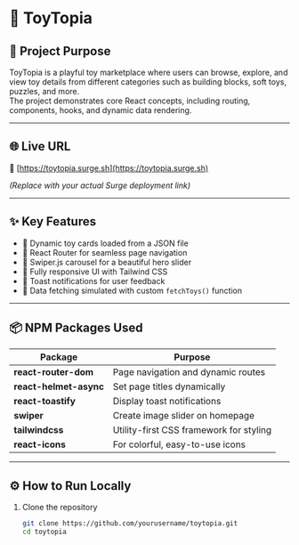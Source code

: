 # 🧸 ToyTopia

## 📘 Project Purpose
ToyTopia is a playful toy marketplace where users can browse, explore, and view toy details from different categories such as building blocks, soft toys, puzzles, and more.  
The project demonstrates core React concepts, including routing, components, hooks, and dynamic data rendering.

---

## 🌐 Live URL
🔗 [https://toytopia.surge.sh](https://toytopia.surge.sh)

*(Replace with your actual Surge deployment link)*

---

## ✨ Key Features
- 🧩 Dynamic toy cards loaded from a JSON file  
- 🚀 React Router for seamless page navigation  
- 🎠 Swiper.js carousel for a beautiful hero slider  
- 📱 Fully responsive UI with Tailwind CSS  
- 💬 Toast notifications for user feedback  
- 🧠 Data fetching simulated with custom `fetchToys()` function  

---

## 📦 NPM Packages Used
| Package | Purpose |
|----------|----------|
| **react-router-dom** | Page navigation and dynamic routes |
| **react-helmet-async** | Set page titles dynamically |
| **react-toastify** | Display toast notifications |
| **swiper** | Create image slider on homepage |
| **tailwindcss** | Utility-first CSS framework for styling |
| **react-icons** | For colorful, easy-to-use icons |

---

## ⚙️ How to Run Locally
1. Clone the repository  
   ```bash
   git clone https://github.com/yourusername/toytopia.git
   cd toytopia
